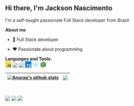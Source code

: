 ## Hi there, I'm Jackson Nascimento

I'm a self-taught passionate Full Stack developer from Brazil

**About me**

- 💼 Full Stack developer

- ❤️ Passionate about programming


**Languages and Tools:**  
<code><img height="20" src="https://raw.githubusercontent.com/github/explore/80688e429a7d4ef2fca1e82350fe8e3517d3494d/topics/javascript/javascript.png"></code>
<code><img height="20" src="https://user-images.githubusercontent.com/57419630/124050477-0342fe80-d9f1-11eb-96b3-f935ebfc0924.png"></code>
<code><img height="20" src="https://user-images.githubusercontent.com/57419630/124050480-050cc200-d9f1-11eb-9ad4-607de212ee0a.png"></code>
<code><img height="20" src="https://raw.githubusercontent.com/github/explore/80688e429a7d4ef2fca1e82350fe8e3517d3494d/topics/typescript/typescript.png"></code>
<code><img height="20" src="https://raw.githubusercontent.com/github/explore/80688e429a7d4ef2fca1e82350fe8e3517d3494d/topics/react/react.png"></code>
<code><img height="20" src="https://raw.githubusercontent.com/github/explore/80688e429a7d4ef2fca1e82350fe8e3517d3494d/topics/nodejs/nodejs.png"></code>    


| <a href="https://github.com/jacksonsns/github-readme-stats"><img align="center" src="https://github-readme-stats.vercel.app/api?username=jacksonsns&show_icons=true&include_all_commits=true&theme=buefy&hide_border=true" alt="Anurag's github stats" /></a> | <a href="https://github.com/jacksonsns/github-readme-stats"><img align="center" src="https://github-readme-stats.vercel.app/api/top-langs/?username=jacksonsns&layout=compact&theme=buefy&hide_border=true" /></a> |
| ------------- | ------------- |

<br />
<br />

<div> 
  <a href="https://instagram.com/jacksonsns" target="_blank"><img src="https://img.shields.io/badge/-Instagram-%23E4405F?style=for-the-badge&logo=instagram&logoColor=white" target="_blank"></a>
  <a href = "mailto:jacksonnascimento1@gmail.com"><img src="https://img.shields.io/badge/-Gmail-%23333?style=for-the-badge&logo=gmail&logoColor=white" target="_blank"></a>
  <a href="https://www.linkedin.com/in/jackson-nascimento-8bb79b88" target="_blank"><img src="https://img.shields.io/badge/-LinkedIn-%230077B5?style=for-the-badge&logo=linkedin&logoColor=white" target="_blank"></a> 
 </div>
